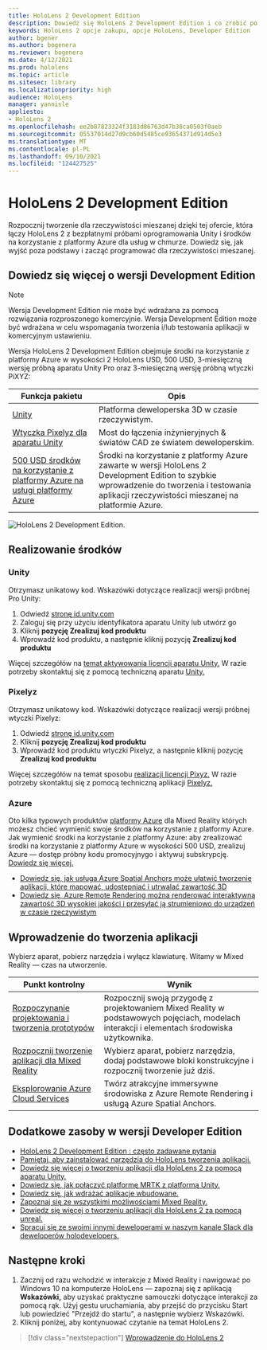 ```yaml
---
title: HoloLens 2 Development Edition
description: Dowiedz się HoloLens 2 Development Edition i co zrobić po otrzymaniu własnej wersji.
keywords: HoloLens 2 opcje zakupu, opcje HoloLens, Developer Edition
author: bgener
ms.author: bogenera
ms.reviewer: bogenera
ms.date: 4/12/2021
ms.prod: hololens
ms.topic: article
ms.sitesec: library
ms.localizationpriority: high
audience: HoloLens
manager: yannisle
appliesto:
- HoloLens 2
ms.openlocfilehash: ee2b87823324f3183d86763d47b38ca0503f0aeb
ms.sourcegitcommit: 05537014d27d9cb60d5485ce93654371d914d5e3
ms.translationtype: MT
ms.contentlocale: pl-PL
ms.lasthandoff: 09/10/2021
ms.locfileid: "124427525"
---
```

# <a name="hololens-2-development-edition"></a>HoloLens 2 Development Edition

Rozpocznij tworzenie dla rzeczywistości mieszanej dzięki tej ofercie, która łączy HoloLens 2 z bezpłatnymi próbami oprogramowania Unity i środków na korzystanie z platformy Azure dla usług w chmurze. Dowiedz się, jak wyjść poza podstawy i zacząć programować dla rzeczywistości mieszanej.

## <a name="learn-about-the-development-edition"></a>Dowiedz się więcej o wersji Development Edition

> [!NOTE]
> Wersja Development Edition nie może być wdrażana za pomocą rozwiązania rozproszonego komercyjnie. Wersja Development Edition może być wdrażana w celu wspomagania tworzenia i/lub testowania aplikacji w komercyjnym ustawieniu.  

Wersja HoloLens 2 Development Edition obejmuje środki na korzystanie z platformy Azure w wysokości 2 HoloLens USD, 500 USD, 3-miesięczną wersję próbną aparatu Unity Pro oraz 3-miesięczną wersję próbną wtyczki PiXYZ:

| Funkcja pakietu | Opis |
|---|---|
|  [Unity](https://unity.com/) | Platforma deweloperska 3D w czasie rzeczywistym.   |
|  [Wtyczka Pixelyz dla aparatu Unity](https://www.pixyz-software.com/plugin/) | Most do łączenia inżynieryjnych &amp; światów CAD ze światem deweloperskim.   |
| [500 USD środków na korzystanie z platformy Azure na usługi platformy Azure](https://azure.microsoft.com/resources/) | Środki na korzystanie z platformy Azure zawarte w wersji HoloLens 2 Development Edition to szybkie wprowadzenie do tworzenia i testowania aplikacji rzeczywistości mieszanej na platformie Azure. |

![HoloLens 2 Development Edition.](./images/hololens-2-dev-ed.png)

## <a name="redeem-your-credits"></a>Realizowanie środków

### <a name="unity"></a>Unity
Otrzymasz unikatowy kod. Wskazówki dotyczące realizacji wersji próbnej Pro Unity:
1. Odwiedź [stronę id.unity.com](http://id.unity.com/)
1. Zaloguj się przy użyciu identyfikatora aparatu Unity lub utwórz go
1. Kliknij **pozycję Zrealizuj kod produktu**
1. Wprowadź kod produktu, a następnie kliknij pozycję **Zrealizuj kod produktu**

Więcej szczegółów na [temat aktywowania licencji aparatu Unity.](https://support.unity3d.com/hc/articles/211438683-How-do-I-activate-my-license-) W razie potrzeby skontaktuj się z pomocą techniczną aparatu [Unity.](https://support.unity3d.com/hc)  

### <a name="pixyz"></a>Pixelyz
Otrzymasz unikatowy kod. Wskazówki dotyczące realizacji wersji próbnej wtyczki Pixelyz:
1. Odwiedź [stronę id.unity.com](http://id.unity.com/)
1. Kliknij **pozycję Zrealizuj kod produktu**
1. Wprowadź kod produktu wtyczki Pixelyz, a następnie kliknij pozycję **Zrealizuj kod produktu**

Więcej szczegółów na temat sposobu [realizacji licencji Pixyz.](https://www.pixyz-software.com/documentations/html/2020.1/review/TrialLicense.html) W razie potrzeby skontaktuj się z pomocą techniczną aplikacji [Pixelyz.](https://www.pixyz-software.com/support/)

### <a name="azure"></a>Azure
Oto kilka typowych produktów [platformy Azure](https://azure.microsoft.com/topic/mixed-reality/) dla Mixed Reality których możesz chcieć wymienić swoje środków na korzystanie z platformy Azure.
Jak wymienić środki na korzystanie z platformy Azure: aby zrealizować środki na korzystanie z platformy Azure w wysokości 500 USD, zrealizuj Azure — dostęp próbny kodu promocyjnygo i aktywuj subskrypcję. [Dowiedz się więcej.](hololens2-development-edition-faq.yml#how-can-i-redeem-my--500-azure-credit-)

- [Dowiedz się, jak usługa Azure Spatial Anchors może ułatwić tworzenie aplikacji, które mapować, udostępniać i utrwalać zawartość 3D](https://azure.microsoft.com/services/spatial-anchors/)
- [Dowiedz się, Azure Remote Rendering można renderować interaktywną zawartość 3D wysokiej jakości i przesyłać ją strumieniowo do urządzeń w czasie rzeczywistym](https://azure.microsoft.com/services/remote-rendering/)

## <a name="get-started-developing"></a>Wprowadzenie do tworzenia aplikacji

Wybierz aparat, pobierz narzędzia i wyłącz klawiaturę. Witamy w Mixed Reality — czas na utworzenie.

|     Punkt kontrolny                              |     Wynik                                                                                                                    |
|---------------------------------------------|---------------------------------------------------------------------------------------------------------------------------------|
|     [Rozpoczynanie projektowania i tworzenia prototypów](/windows/mixed-reality/design/design)         |     Rozpocznij swoją przygodę z projektowaniem Mixed Reality w podstawowych pojęciach, modelach interakcji i elementach środowiska użytkownika.     |
|     [Rozpocznij tworzenie aplikacji dla Mixed Reality](/windows/mixed-reality/develop/development?tabs=unity)    |     Wybierz aparat, pobierz narzędzia, dodaj podstawowe bloki konstrukcyjne i rozpocznij tworzenie już dziś.                                  |
|     [Eksplorowanie Azure Cloud Services](/windows/mixed-reality/develop/mixed-reality-cloud-services)            |     Twórz atrakcyjne immersywne środowiska z Azure Remote Rendering i usługą Azure Spatial Anchors.                                 |

## <a name="developer-edition-additional-resources"></a>Dodatkowe zasoby w wersji Developer Edition

- [HoloLens 2 Development Edition : często zadawane pytania](hololens2-development-edition-faq.yml)
- [Pamiętaj, aby zainstalować narzędzia do HoloLens tworzenia aplikacji.](/windows/mixed-reality/develop/install-the-tools?tabs=unity)
- [Dowiedz się więcej o tworzeniu aplikacji dla HoloLens 2 za pomocą aparatu Unity.](/windows/mixed-reality/develop/unity/unity-development-overview?tabs=mrtk%2Carr%2Chl2)
- [Dowiedz się, jak połączyć platformę MRTK z platformą Unity.](/windows/mixed-reality/develop/unity/mrtk-getting-started)
- [Dowiedz się, jak wdrażać aplikacje wbudowane.](app-deploy-overview.md)
- [Zapoznaj się ze wszystkimi możliwościami Mixed Reality.](/windows/mixed-reality/)
- [Dowiedz się więcej o tworzeniu aplikacji dla HoloLens 2 za pomocą unreal.](/windows/mixed-reality/develop/unreal/unreal-development-overview?tabs=mrtk%2Casa)
- [Spracuj się ze swoimi innymi deweloperami w naszym kanale Slack dla deweloperów holodevelopers.](https://holodevelopersslack.azurewebsites.net/)

## <a name="next-steps"></a>Następne kroki

1. Zacznij od razu wchodzić w interakcje z Mixed Reality i nawigować po Windows 10 na komputerze HoloLens — zapoznaj się z aplikacją **Wskazówki,** aby uzyskać praktyczne samouczki dotyczące interakcji za pomocą rąk. Użyj gestu uruchamiania, aby przejść do przycisku Start lub powiedzieć "Przejdź do startu", a następnie wybierz Wskazówki.
1. Kliknij poniżej, aby kontynuować czytanie na temat HoloLens 2.

> [!div class="nextstepaction"]
> [Wprowadzenie do HoloLens 2](hololens2-basic-usage.md)
